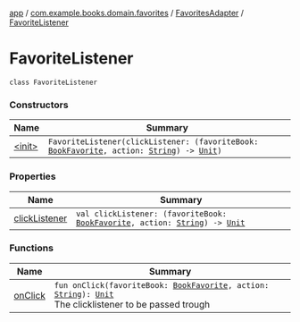 [app](../../../index.md) / [com.example.books.domain.favorites](../../index.md) / [FavoritesAdapter](../index.md) / [FavoriteListener](./index.md)

# FavoriteListener

`class FavoriteListener`

### Constructors

| Name | Summary |
|---|---|
| [&lt;init&gt;](-init-.md) | `FavoriteListener(clickListener: (favoriteBook: `[`BookFavorite`](../../../com.example.books.data.favorites/-book-favorite/index.md)`, action: `[`String`](https://kotlinlang.org/api/latest/jvm/stdlib/kotlin/-string/index.html)`) -> `[`Unit`](https://kotlinlang.org/api/latest/jvm/stdlib/kotlin/-unit/index.html)`)` |

### Properties

| Name | Summary |
|---|---|
| [clickListener](click-listener.md) | `val clickListener: (favoriteBook: `[`BookFavorite`](../../../com.example.books.data.favorites/-book-favorite/index.md)`, action: `[`String`](https://kotlinlang.org/api/latest/jvm/stdlib/kotlin/-string/index.html)`) -> `[`Unit`](https://kotlinlang.org/api/latest/jvm/stdlib/kotlin/-unit/index.html) |

### Functions

| Name | Summary |
|---|---|
| [onClick](on-click.md) | `fun onClick(favoriteBook: `[`BookFavorite`](../../../com.example.books.data.favorites/-book-favorite/index.md)`, action: `[`String`](https://kotlinlang.org/api/latest/jvm/stdlib/kotlin/-string/index.html)`): `[`Unit`](https://kotlinlang.org/api/latest/jvm/stdlib/kotlin/-unit/index.html)<br>The clicklistener to be passed trough |
